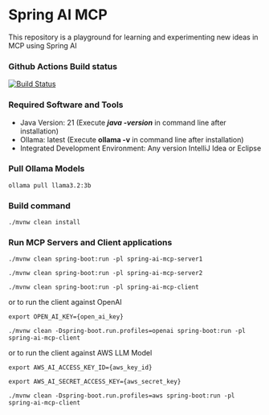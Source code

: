 # Spring AI MCP
This repository is a playground for learning and experimenting new ideas in MCP using Spring AI

### Github Actions Build status
[![Build Status](https://github.com/harishkannarao/spring-ai-mcp/workflows/CI-main/badge.svg)](https://github.com/harishkannarao/spring-ai-mcp/actions?query=workflow%3ACI-main)

### Required Software and Tools
* Java Version: 21 (Execute **_java -version_** in command line after installation)
* Ollama: latest (Execute **ollama -v** in command line after installation)
* Integrated Development Environment: Any version IntelliJ Idea or Eclipse

### Pull Ollama Models

    ollama pull llama3.2:3b

### Build command

    ./mvnw clean install

### Run MCP Servers and Client applications

    ./mvnw clean spring-boot:run -pl spring-ai-mcp-server1

    ./mvnw clean spring-boot:run -pl spring-ai-mcp-server2

    ./mvnw clean spring-boot:run -pl spring-ai-mcp-client

or to run the client against OpenAI

    export OPEN_AI_KEY={open_ai_key}

    ./mvnw clean -Dspring-boot.run.profiles=openai spring-boot:run -pl spring-ai-mcp-client

or to run the client against AWS LLM Model

    export AWS_AI_ACCESS_KEY_ID={aws_key_id}

    export AWS_AI_SECRET_ACCESS_KEY={aws_secret_key}

    ./mvnw clean -Dspring-boot.run.profiles=aws spring-boot:run -pl spring-ai-mcp-client